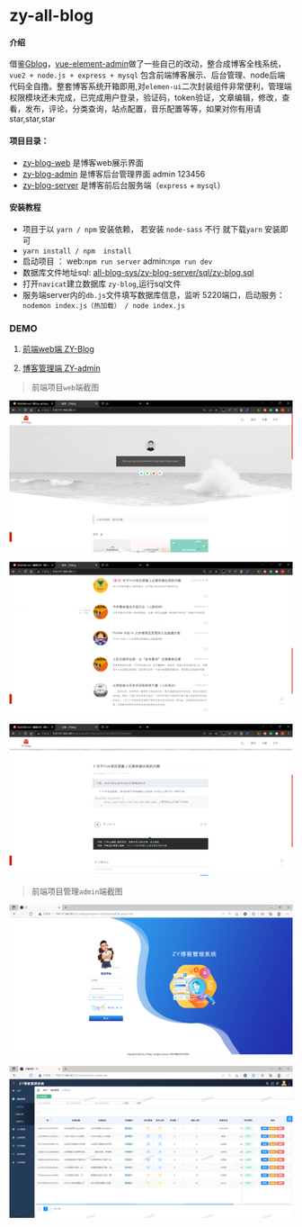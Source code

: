 # zy-all-blog

#### 介绍
借鉴[Gblog](https://gitee.com/fengziy/Gblog)，[vue-element-admin](https://gitee.com/fengziy/Gblog)做了一些自己的改动，整合成博客全栈系统，`vue2 + node.js + express + mysql` 包含前端博客展示、后台管理、node后端代码全自撸。整套博客系统开箱即用,对`elemen-ui`二次封装组件非常便利，管理端权限模块还未完成，已完成用户登录，验证码，token验证，文章编辑，修改，查看，发布，评论，分类查询，站点配置，音乐配置等等，如果对你有用请star,star,star

#### 项目目录：

- [zy-blog-web](https://gitee.com/Z568_568/all-blog-sys/tree/master/zy-blog-web) 是博客web展示界面
- [zy-blog-admin](https://gitee.com/Z568_568/all-blog-sys/tree/master/zy-blog-admin) 是博客后台管理界面   admin 123456
- [zy-blog-server](https://gitee.com/Z568_568/all-blog-sys/tree/master/zy-blog-server) 是博客前后台服务端（`express` + `mysql`）

#### 安装教程

- 项目于以 `yarn / npm`  安装依赖， 若安装 `node-sass` 不行 就下载`yarn` 安装即可
- `yarn install / npm  install`
- 启动项目 ： web:`npm run server`  admin:`npm run dev`
- 数据库文件地址sql:  [all-blog-sys/zy-blog-server/sql/zy-blog.sql](https://gitee.com/Z568_568/all-blog-sys/blob/master/zy-blog-server/sql/zy-blog.sql)
- 打开`navicat`建立数据库 `zy-blog`,运行sql文件 
- 服务端server内的`db.js`文件填写数据库信息，监听 5220端口，启动服务：`nodemon index.js（热加载） / node index.js`

### DEMO 
1.  [前端web端 ZY-Blog](http://zhouyi.run/#/)

2.  [博客管理端 ZY-admin](http://zhouyi.run:5221/#/login?redirect=%2F)

> 前端项目`web`端截图

![输入图片说明](DOC/img/%E9%A6%96%E9%A1%B5%20-%20ZYblog%20-%20Google%20Chrome%202022_2_20%2017_20_55.png)

![输入图片说明](DOC/img/%E9%A6%96%E9%A1%B5%20-%20ZYblog%20-%20Google%20Chrome%202022_2_20%2017_21_55.png)

![输入图片说明](DOC/img/%E9%A6%96%E9%A1%B5%20-%20ZYblog%20-%20Google%20Chrome%202022_2_20%2017_23_46.png)


> 前端项目管理`admin`端截图

![输入图片说明](DOC/img/ZY%20-%20%E7%94%A8%E6%88%B7%E9%85%8D%E7%BD%AE%201%20-%20Microsoft%E2%80%8B%20Edge%202022_2_20%2017_24_59.png)

![输入图片说明](DOC/img/ZY%20-%20%E7%94%A8%E6%88%B7%E9%85%8D%E7%BD%AE%201%20-%20Microsoft%E2%80%8B%20Edge%202022_2_20%2017_25_54.png)

